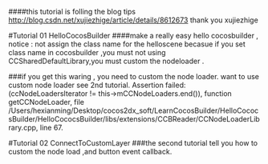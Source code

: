 ####this tutorial is folling the blog tips http://blog.csdn.net/xujiezhige/article/details/8612673 thank you xujiezhige


#Tutorial 01 HelloCocosBuilder
####make a really easy hello cocosbuilder , notice : not assign the class name for the helloscene
becasue if you set class name in cocosbuilder ,you must not using CCSharedDefaultLibrary,you must 
custom the nodeloader .   


###if you get this waring , you need to custom the node loader. want to use custom node loader see 2nd tutorial.
  Assertion failed: (ccNodeLoadersIterator != this->mCCNodeLoaders.end()), function getCCNodeLoader, file /Users/hexianming/Desktop/cocos2dx_soft/LearnCocosBuilder/HelloCococsBuilder/HelloCococsBuilder/libs/extensions/CCBReader/CCNodeLoaderLibrary.cpp, line 67.


#Tutorial 02 ConnectToCustomLayer
###the second tutorial tell you how to custom the node load ,and button event callback.
